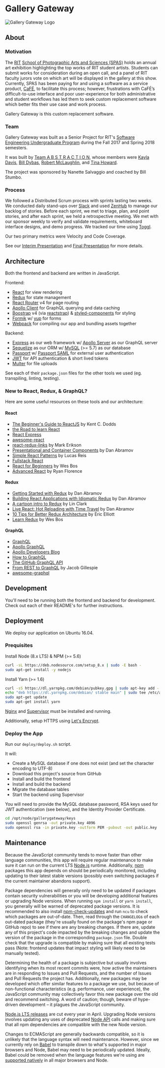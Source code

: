 # Gallery Gateway

![Gallery Gateway Logo](https://user-images.githubusercontent.com/13719429/36440348-8d156e20-163d-11e8-8462-dfe4ba840a41.png)

## About

### Motivation

The [RIT](https://www.rit.edu/) [School of Photographic Arts and Sciences (SPAS)](http://cias.rit.edu/schools/photographic-arts-sciences) holds an annual art exhibition highlighting the top works of RIT student artists. Students can submit works for consideration during an open call, and a panel of RIT faculty jurors vote on which art will be displayed in the gallery at this show. Currently, SPAS has been paying for and using a software as a service product, [CaFÉ](https://www.callforentry.org/), to facilitate this process; however, frustrations with CaFÉ’s difficult-to-use interface and poor user-experience for both administrative and student workflows has led them to seek custom replacement software which better fits their use case and work process.

Gallery Gateway is this custom replacement software.

### Team

Gallery Gateway was built as a Senior Project for RIT's [Software Engineering Undergraduate Program](http://www.se.rit.edu/) during the Fall 2017 and Spring 2018 semesters.

It was built by [Team A B S T R A C T I O N](http://www.se.rit.edu/~abstraction/), whose members were [Kayla Davis](https://github.com/kayladavis), [Bill Dybas](https://github.com/billdybas), [Robert McLaughlin](https://github.com/robmcl4), and [Tina Howard](https://github.com/chtinahow).

The project was sponsored by Nanette Salvaggio and coached by Bill Stumbo.

### Process

We followed a Distributed Scrum process with sprints lasting two weeks. We conducted daily stand-ups over [Slack](https://slack.com/) and used [ZenHub](https://www.zenhub.com/) to manage our backlog of stories. Before each sprint, we met to triage, plan, and point stories, and after each sprint, we held a retrospective meeting. We met with our sponsor weekly to verify and validate requirements, whiteboard interface designs, and demo progress. We tracked our time using [Toggl](https://toggl.com/).

Our two primary metrics were Velocity and Code Coverage.

See our [Interim Presentation](https://youtu.be/iLT2T8WT80Q?t=28m20s) and [Final Presentation](https://youtu.be/1mFXTtoqFw8?t=1h3m52s) for more details.

## Architecture

Both the frontend and backend are written in JavaScript.

Frontend:

- [React](https://reactjs.org/) for view rendering
- [Redux](https://redux.js.org/) for state management
- [React Router](https://reacttraining.com/react-router/) v4 for page routing
- [Apollo Client](https://github.com/apollographql/apollo-client) for GraphQL querying and data caching
- [Boostrap](http://getbootstrap.com/) v4 (via [reactstrap](https://reactstrap.github.io/)) & [styled-components](https://www.styled-components.com/) for styling
- [Formik](https://github.com/jaredpalmer/formik) w/ [yup](https://github.com/jquense/yup) for forms
- [Webpack](https://webpack.js.org/) for compiling our app and bundling assets together

Backend:

- [Express](https://expressjs.com/) as our web framework w/ [Apollo Server](https://github.com/apollographql/apollo-server) as our GraphQL server
- [Sequelize](http://docs.sequelizejs.com/) as our ORM w/ [MySQL](https://www.mysql.com/) (>= 5.7) as our database
- [Passport](http://www.passportjs.org/) w/ [Passport SAML](https://github.com/bergie/passport-saml) for external user authentication
- [JWT](https://jwt.io/) for API authentication & short lived tokens
- [Multer](https://github.com/expressjs/multer) for file uploads

See each of their `package.json` files for the other tools we used (eg. transpiling, linting, testing).

### New to React, Redux, & GraphQL?

Here are some useful resources on these tools and our architecture:

#### React

- [The Beginner's Guide to ReactJS](https://egghead.io/courses/the-beginner-s-guide-to-reactjs) by Kent C. Dodds
- [the Road to learn React](https://roadtoreact.com/)
- [React Express](http://www.react.express/)
- [awesome-react](https://github.com/enaqx/awesome-react)
- [react-redux-links](https://github.com/markerikson/react-redux-links) by Mark Erikson
- [Presentational and Container Components](https://medium.com/@dan_abramov/smart-and-dumb-components-7ca2f9a7c7d0) by Dan Abramov
- [Simple React Patterns](http://lucasmreis.github.io/blog/simple-react-patterns/) by Lucas Reis
- [Fullstack React](https://www.fullstackreact.com/)
- [React for Beginners](https://reactforbeginners.com/) by Wes Bos
- [Advanced React](https://courses.totalreact.com/p/advanced-react-free) by Ryan Florence

#### Redux

- [Getting Started with Redux](https://egghead.io/courses/getting-started-with-redux) by Dan Abramov
- [Building React Applications with Idiomatic Redux](https://egghead.io/courses/building-react-applications-with-idiomatic-redux) by Dan Abramov
- [A cartoon intro to Redux](https://code-cartoons.com/a-cartoon-intro-to-redux-3afb775501a6) by Lin Clark
- [Live React: Hot Reloading with Time Travel](https://www.youtube.com/watch?v=xsSnOQynTHs) by Dan Abramov
- [10 Tips for Better Redux Architecture](https://medium.com/javascript-scene/10-tips-for-better-redux-architecture-69250425af44) by Eric Elliott
- [Learn Redux](https://learnredux.com/) by Wes Bos

#### GraphQL

- [GraphQL](http://graphql.org/)
- [Apollo GraphQL](https://www.apollographql.com/)
- [Apollo Developers Blog](https://dev-blog.apollodata.com/)
- [How to GraphQL](https://www.howtographql.com/)
- [The GitHub GraphQL API](https://githubengineering.com/the-github-graphql-api/)
- [From REST to GraphQL](https://0x2a.sh/from-rest-to-graphql-b4e95e94c26b) by Jacob Gillespie
- [awesome-graphql](https://github.com/chentsulin/awesome-graphql)

## Development

You'll need to be running both the frontend and backend for development. Check out each of their README's for further instructions.

## Deployment

We deploy our application on Ubuntu 16.04.

### Prequisites

Install Node (8.x LTS) & NPM (>= 5.6)

```sh
curl -sL https://deb.nodesource.com/setup_8.x | sudo -E bash -
sudo apt-get install -y nodejs
```

Install Yarn (>= 1.6)

```sh
curl -sS https://dl.yarnpkg.com/debian/pubkey.gpg | sudo apt-key add -
echo "deb https://dl.yarnpkg.com/debian/ stable main" | sudo tee /etc/apt/sources.list.d/yarn.list
sudo apt-get update
sudo apt-get install yarn
```

[Nginx](https://nginx.org/en/) and [Supervisor](http://supervisord.org/) must be installed and running.

Additionally, setup HTTPS using [Let's Encrypt](https://letsencrypt.org/).

### Deploy the App

Run our `deploy/deploy.sh` script.

It will:
- Create a MySQL database if one does not exist (and set the character encoding to UTF-8)
- Download this project's source from GitHub
- Install and build the frontend
- Install and build the backend
- Migrate the database tables
- Start the backend using Supervisor

You will need to provide the MySQL database password, RSA keys used for JWT authentication (see below), and the Identity Provider Certificate.

```sh
cd /opt/node/gallerygateway/keys
sudo openssl genrsa -out private.key 4096
sudo openssl rsa -in private.key -outform PEM -pubout -out public.key
```

## Maintenance

Because the JavaScript community tends to move faster than other language communities, this app will require regular maintenance to make sure it can run on the current LTS [Node.js](https://nodejs.org/en/) runtime. Additionally, [npm](http://npmjs.com/) packages this app depends on should be periodically monitored, including updating to their latest stable versions (possibly even switching packages if the current maintainer abandons support).

Package dependencies will generally only need to be updated if packages contain security vulnerabilities or you will be developing additional features or upgrading Node versions. When running `npm install` or `yarn install`, you generally will be warned of deprecated package versions. It is recommended to also install [npm-check-updates](https://www.npmjs.com/package/npm-check-updates) and run `ncu` to check which packages are out-of-date. Then, read through the `CHANGELOG`s of each out-dated package (they're usually found on the package's npm page or GitHub repo) to see if there are any breaking changes. If there are, update any of this project's code impacted by the breaking changes and update the version of the package in the corresponding `package.json` file. Double check that the upgrade is compatible by making sure that all existing tests pass (Note: frontend updates that impact styling will likely need to be manually tested).

Determining the health of a package is subjective but usually involves identifying when its most recent commits were, how active the maintainers are in responding to Issues and Pull Requests, and the number of Issues and Pull Requests the project has. Additionally, new packages may be developed which offer similar features to a package we use, but because of non-functional characteristics (e.g. performance, user experience), the JavaScript community may collectively favor this new package over the old and recommend switching. A word of caution; though, beware of hype-driven development – it plagues the JavaScript community.

[Node.js LTS releases](https://github.com/nodejs/Release#release-schedule) are cut every year in April. Upgrading Node versions involves updating any uses of deprecated [Node API](https://nodejs.org/dist/latest/docs/api/) calls and making sure that all npm dependencies are compatible with the new Node version.

Changes to ECMAScript are generally backwards compatible, so it is unlikely that the language syntax will need maintenance. However, since we currently rely on [Babel](https://babeljs.io/) to transpile down to what's supported in major browsers and Node, Babel may need to be periodically updated. Ideally, Babel could be removed when the language features we're using are [supported natively](http://kangax.github.io/compat-table/es2016plus/) in all major browsers and Node.
